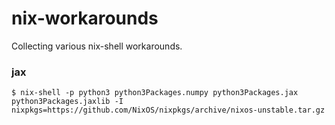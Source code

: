 # nix-workarounds

Collecting various nix-shell workarounds.


### jax

```console
$ nix-shell -p python3 python3Packages.numpy python3Packages.jax python3Packages.jaxlib -I nixpkgs=https://github.com/NixOS/nixpkgs/archive/nixos-unstable.tar.gz
```
